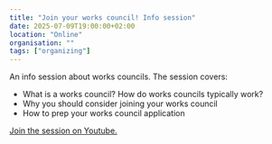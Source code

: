 ```yaml
---
title: "Join your works council! Info session"
date: 2025-07-09T19:00:00+02:00
location: "Online"
organisation: ""
tags: ["organizing"]
---
```


An info session about works councils. The session covers:

* What is a works council? How do works councils typically work?
* Why you should consider joining your works council
* How to prep your works council application

[Join the session on Youtube.](https://www.youtube.com/watch?v=RzuqkixGsDA)
